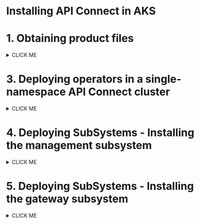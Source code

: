 # Installing API Connect in AKS


# 1. Obtaining product files

<details><summary>CLICK ME</summary>

Refer the product documentation [here](https://www.ibm.com/docs/en/api-connect/10.0.x_cd?topic=procedures-obtaining-product-files) for more detailed info, but you don't need to use this for the installation.

### 1. Obtain the API Connect files

Follow the documentation [here](../01-download-api-connect-binaries) and download the binaries.

### 2. Load the image-tool image in your Docker local registry

1. Run the below command.

  ```
  docker load -i apiconnect-image-tool_10.0.8.4.tar.gz
  ```

  or 

  ```
  docker load apiconnect-image-tool_10.0.8.4.tar.gz
  ```


# 2. Kubernetes ingress controller prerequisites

<details><summary>CLICK ME</summary>

Refer the product documentation [here](https://www.ibm.com/docs/en/api-connect/10.0.x_cd?topic=deployment-kubernetes-ingress-controller-prerequisites) for more detailed info, but you don't need to use this for the installation.

A Kubernetes deployment for IBM API Connect requires the **kubernetes/ingress-nginx** ingress controller implementation (see https://github.com/kubernetes/ingress-nginx) with SSL passthrough enabled.

1. Login into the Kubernetes cluster via kubectl cli.

2. Dowload the sample [ingress-config.yaml](../files/ingress-config.yaml) file to configure the ingress controller.

3. Run the following commands to make the **helm** repo ready.

```
helm repo add ingress-nginx https://kubernetes.github.io/ingress-nginx
helm repo update
```

4. With the above downloaded **ingress-config.yaml** file run the following command.
```
helm install ingress-controller ingress-nginx/ingress-nginx --namespace kube-system --values ingress-config.yaml
```
</details>


### 3. Login to the Docker registry


1. Replace the values of the following variables as required
2. Run the below commands.
```
export DOCKER_SERVER=docker.io
export DOCKER_USERNAME=test_user
export DOCKER_PASSWORD=test_password
```
3. Run the following commmand to login into the registry

```
docker login $DOCKER_SERVER -u $DOCKER_USERNAME  -p $DOCKER_PASSWORD
```

4. Run the following commmand to upload the image from local registry to the remote docker registry

```
docker run --rm apiconnect-image-tool-10.0.8.4 upload $DOCKER_SERVER/$DOCKER_USERNAME
```
or

```
docker run --rm apiconnect-image-tool-10.0.8.4 upload $DOCKER_SERVER --username $DOCKER_USERNAME --password $DOCKER_PASSWORD
```
</details>

# 3. Deploying operators in a single-namespace API Connect cluster

<details><summary>CLICK ME</summary>

Refer the product documentation [here](https://www.ibm.com/docs/en/api-connect/10.0.8_lts?topic=docm-deploying-operators-in-single-namespace-api-connect-cluster) for more detailed info, but you don't need to use this for the installation.


### 3.1. Create Namespace

1. Run the following command to create namespace

```
kubectl create ns apiconnect
```

### 3.2. Install Certificate Manager

Need to Get a certificate manager. API Connect uses cert-manager v1.18.1 of cert-manager, which is a native Kubernetes certificate management controller. You can obtain `cert-manager v1.18.1` from the API Connect v10 distribution `helper_files.zip` archive, or download it from https://github.com/cert-manager/cert-manager/releases/tag/v1.18.1

1. Download the file [cert-manager.yaml](./files/cert-manager.yaml) from this repo.

2. Run the following command to apply the CR

```
kubectl apply -f cert-manager.yaml
```

3. Wait for `cert-manager` pods to enter `Running 1/1` status before proceeding. To check the status, run the below command.
```
kubectl get po -n cert-manager 
```

### 3.3. Create registry secret

Need to create a registry secret with credentials to be used to pull down product images.

1. Replace the values of the following variables as required
2. Run the below commands.
```
export DOCKER_SERVER=docker.io
export DOCKER_USERNAME=test_user
export DOCKER_PASSWORD=test_password
export DOCKER_EMAIL="none@none.com"
```
3. Run the following commmands to create 3 secrets

```
kubectl create secret docker-registry apic-registry-secret --docker-server=$DOCKER_SERVER --docker-username=$DOCKER_USERNAME --docker-password=$DOCKER_PASSWORD --docker-email=$DOCKER_EMAIL  -n apiconnect

kubectl create secret docker-registry datapower-docker-local-cred --docker-server=$DOCKER_SERVER --docker-username=$DOCKER_USERNAME --docker-password=$DOCKER_PASSWORD --docker-email=$DOCKER_EMAIL  -n apiconnect

kubectl create secret generic datapower-admin-credentials --from-literal=password=admin -n apiconnect
```

### 3.4. Install API Connect CRDs

1. Download the file  [ibm-apiconnect-crds.yaml](./files/ibm-apiconnect-crds.yaml) from this repo.

2. Run the following command to deploy the same

```
kubectl apply -f ibm-apiconnect-crds.yaml -n apiconnect
```

### 3.5. Install API Connect Operator

1. Download the file  [ibm-apiconnect.yaml](./files/ibm-apiconnect.yaml) from this repo.

2. In the downloaded file, replace the text `docker.io/test_user` with docker registry name and user name.

3. Run the following command to deploy the same

```
kubectl apply -f ibm-apiconnect.yaml -n apiconnect
```

### 3.6. Install ingress-ca Issuer to be used by cert-manager

1. Download the file  [ingress-issuer-v1.yaml](./files/ingress-issuer-v1.yaml) from this repo.

2. Run the following command to deploy the same

```
kubectl apply -f ingress-issuer-v1.yaml -n apiconnect
```

3. Validate that the command succeeded by running the below command.


```
kubectl get certificates -n apiconnect
```

You may get the output like this
```
NAME                         READY   SECRET                       AGE
analytics-ingestion-client   True    analytics-ingestion-client   70s
gateway-peering              True    gateway-peering              69s
gateway-service              True    gateway-service              69s
ingress-ca                   True    ingress-ca                   71s
portal-admin-client          True    portal-admin-client          71s
portal-tunnel-client         True    portal-tunnel-client         70s
```
</details>

# 4. Deploying SubSystems - Installing the management subsystem

<details><summary>CLICK ME</summary>

Refer the product documentation [here](https://www.ibm.com/docs/en/api-connect/10.0.x_cd?topic=subsystems-installing-management-subsystem) for more detailed info, but you don't need to use this for the installation.

### 4.1 Download the file

1. Download the file  [management_cr.yaml](./files/management_cr.yaml) from this repo.

### 4.2 Update the info (Must do)

In the downloaded file, replace the following info only if required.

1. Update the host name of the Docker Registry to which you uploaded the installation images.
```
imageRegistry: docker.io/test_user
```
2. Need to Update the desired ingress subdomain for the API Connect stack. 

Find and replace the `111.222.333.444.nip.io` with the actual end point of your cluster.

### 4.3Update the info (if you need)

In the downloaded file, replace the following info only if required.

1. Update the API Connect application version.
```
version: 10.0.8.4
```

2. Update the Specify your management subsystem profile,
```
profile: n1xc2.m16
```

3. Update the stroage class name.
```
storageClassName: managed-premium
```

4. Update the License info
```
  license:
    accept: true
    use: nonproduction
    license: L-HTFS-UAXYM3
```

### 4.4 Install the management CR

1. Run the following command to deploy the same

```
kubectl apply -f management_cr.yaml -n apiconnect
```

2. Verify that the management subsystem is fully installed:

```
kubectl get ManagementCluster -n apiconnect
```

The installation has completed when the READY status is True, and the SUMMARY reports that all services are online (e.g. 16/16). For example:
```
NAME         READY   SUMMARY   VERSION    RECONCILED VERSION   AGE
management   True   16/16       <version>   <version-build>       7m17s
```

3. To check your connection to the Cloud Manager user interface on the management subsystem on your Cloud Manager endpoint,

Replace the "111.222.333.444.nip.io" with the actual end point below and open the url in the browser. 

https://admin.111.222.333.444.nip.io/admin

</details>

# 5. Deploying SubSystems - Installing the gateway subsystem

<details><summary>CLICK ME</summary>

Refer the product documentation [here](https://www.ibm.com/docs/en/api-connect/10.0.x_cd?topic=subsystems-installing-gateway-subsystem) for more detailed info, but you don't need to use this for the installation.

### 5.1 Download the file

1. Download the file  [apigateway_cr.yaml](./files/apigateway_cr.yaml) from this repo.

### 5.2 Update the info (Must do)

In the downloaded file, replace the following info only if required.

1. Update the host name of the Docker Registry to which you uploaded the installation images.
```
imageRegistry: docker.io/test_user
```
2. Need to update the desired ingress subdomain for the API Connect stack. 

Find and replace the `111.222.333.444.nip.io` with the actual end point of your cluster.

### 5.3 Update the info (if you need)

In the downloaded file, replace the following info only if required.

1. Update the API Connect application version.
```
version: 10.0.8.4
```

2. Update the Specify your management subsystem profile,
```
profile: n1xc4.m8
```

3. Update the stroage class name.
```
storageClassName: managed-premium
```

4. Update the License info
```
  license:
    accept: true
    use: nonproduction
    license: L-HTFS-UAXYM3
```

### 5.4 Install the Gateway CR

1. Run the following command to deploy the same.

```
kubectl apply -f apigateway_cr.yaml -n apiconnect
```

2. Verify that the management subsystem is fully installed by running this command.

```
kubectl get GatewayCluster -n apiconnect
```

The installation has completed when the READY status is True, and the SUMMARY reports that all services are online (e.g. 16/16). For example:
```
NAME   READY   SUMMARY   VERSION    RECONCILED VERSION   AGE
gwv5   True    2/2       <version>  <version-build>      7m31s
gwv6   True    2/2       <version>  <version-build>      7m32s
```